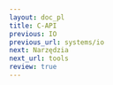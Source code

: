 ```yaml
---
layout: doc_pl
title: C-API
previous: IO
previous_url: systems/io
next: Narzędzia
next_url: tools
review: true
---
```

